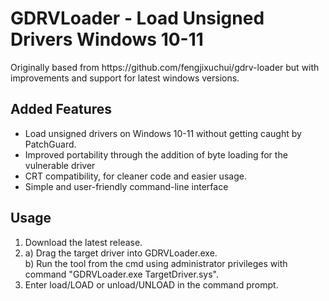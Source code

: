 <h1>GDRVLoader - Load Unsigned Drivers Windows 10-11</h1>
<p>Originally based from https://github.com/fengjixuchui/gdrv-loader but with improvements and support for latest windows versions.</p>
<h2>Added Features</h2>
<ul>
  <li>Load unsigned drivers on Windows 10-11 without getting caught by PatchGuard.</li>
  <li>Improved portability through the addition of byte loading for the vulnerable driver</li>
  <li>CRT compatibility, for cleaner code and easier usage.</li>
  <li>Simple and user-friendly command-line interface</li>
</ul>
<h2>Usage</h2>
<ol>
  <li>Download the latest release.</li>
  <li>a) Drag the target driver into GDRVLoader.exe. <br> b) Run the tool from the cmd using administrator privileges with command "GDRVLoader.exe TargetDriver.sys".</li>
  <li>Enter load/LOAD or unload/UNLOAD in the command prompt.</li>
</ol>
